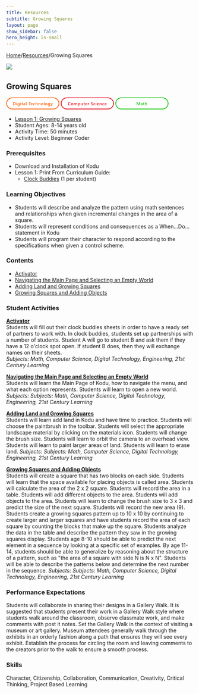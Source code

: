 ```yaml
---
title: Resources
subtitle: Growing Squares
layout: page
show_sidebar: false
hero_height: is-small
---
```


[Home](..)/[Resources](.)/Growing Squares

[![](https://www.kodugamelab.com/API/Thumbnail?world=dTZs7fWnRkygPa6j0RjR0g==)](https://worlds.kodugamelab.com/world/dTZs7fWnRkygPa6j0RjR0g==)

## Growing Squares
![Digital Technology](dt.png) ![Computer Science](cs.png) ![Math](m.png)

* [Lesson 1: Growing Squares](6_Kodu_Curriculum_Math_Module.pdf#page=11)
* Student Ages: 8-14 years old
* Activity Time: 50 minutes
* Activity Level: Beginner Coder

### Prerequisites
* Download and Installation of Kodu
* Lesson 1: Print From Curriculum Guide:  
  * [Clock Buddies](6_Kodu_Curriculum_Math_Module.pdf#page=13)  (1 per student)

### Learning Objectives
* Students will describe and analyze the pattern using math sentences and relationships when given incremental changes in the area of a square.
* Students will represent conditions and consequences as a When...Do... statement in Kodu
* Students will program their character to respond according to the specifications when given a control scheme.

### Contents
* [Activator](#activator)
* [Navigating the Main Page and Selecting an Empty World](#nav)
* [Adding Land and Growing Squares](#adding_land)
* [Growing Squares and Adding Objects](#growing_squares)

### Student Activities
<a name="activator"></a>
[**Activator**](6_Kodu_Curriculum_Math_Module.pdf#page=12)<br>
Students will fill out their clock buddies sheets in order to have a ready set of partners to work with. In clock buddies, students set up partnerships with a number of students. Student A will go to student B and ask them if they have a 12 o'clock spot open. If student B does, then they will exchange names on their sheets.<br>
*Subjects: Math, Computer Science, Digital Technology, Engineering, 21st Century Learning*

<a name="nav"></a>
[**Navigating the Main Page and Selecting an Empty World**](6_Kodu_Curriculum_Math_Module.pdf#page=14)<br>
Students will learn the Main Page of Kodu, how to navigate the menu, and what each option represents. Students will learn to open a new world.
*Subjects: Subjects: Math, Computer Science, Digital Technology, Engineering, 21st Century Learning*

<a name="adding_land"></a>
[**Adding Land and Growing Squares**](6_Kodu_Curriculum_Math_Module.pdf#page=15)<br>
Students will learn add land in Kodu and have time to practice. Students will choose the paintbrush in the toolbar. Students will select the appropriate landscape material by clicking on the materials icon. Students will change the brush size. Students will learn to orbit the camera to an overhead view. Students will learn to paint larger areas of land. Students will learn to erase land.
*Subjects: Subjects: Math, Computer Science, Digital Technology, Engineering, 21st Century Learning*

<a name="growing_squares"></a>
[**Growing Squares and Adding Objects**](6_Kodu_Curriculum_Math_Module.pdf#page=15)<br>
Students will create a square that has two blocks on each side. Students will learn that the space available for placing objects is called area. Students will calculate the area of the 2 x 2 square. Students will record the area in a table. Students will add different objects to the area. Students will add objects to the area. Students will learn to change the brush size to 3 x 3 and predict the size of the next square. Students will record the new area (9). Students create a growing squares pattern up to 10 x 10 by continuing to create larger and larger squares and have students record the area of each square by counting the blocks that make up the square. Students analyze the data in the table and describe the pattern they saw in the growing squares display. Students age 8-10 should be able to predict the next element in a sequence by looking at a specific set of examples. By age 11-14, students should be able to generalize by reasoning about the structure of a pattern, such as "the area of a square with side N is N x N". Students will be able to describe the patterns below and determine the next number in the sequence.
*Subjects: Subjects: Math, Computer Science, Digital Technology, Engineering, 21st Century Learning*

### Performance Expectations
Students will collaborate in sharing their designs in a Gallery Walk. It is suggested that students present their work in a Gallery Walk style where students walk around the classroom, observe classmate work, and make comments with post it notes. Set the Gallery Walk in the context of visiting a museum or art gallery. Museum attendees generally walk through the exhibits in an orderly fashion along a path that ensures they will see every exhibit. Establish the process for circling the room and leaving comments to the creators prior to the walk to ensure a smooth process.

### Skills
Character, Citizenship, Collaboration, Communication, Creativity, Critical Thinking, Project Based Learning
